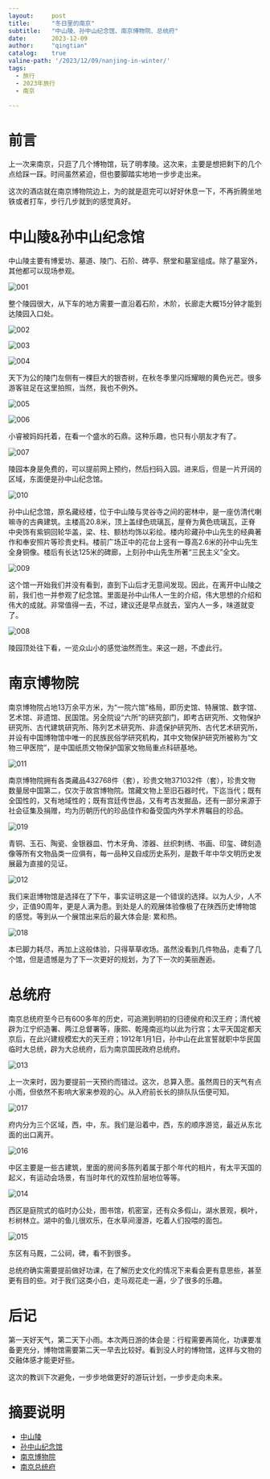 ```yaml
---
layout:     post
title:      "冬日里的南京"
subtitle:   "中山陵、孙中山纪念馆、南京博物院、总统府"
date:       2023-12-09
author:     "qingtian"
catalog:    true
valine-path: '/2023/12/09/nanjing-in-winter/'
tags:
  - 旅行
  - 2023年旅行
  - 南京

---
```


# 前言

上一次来南京，只逛了几个博物馆，玩了明孝陵。这次来，主要是想把剩下的几个点给踩一踩。时间虽然紧迫，但也要脚踏实地地一步步走出来。

这次的酒店就在南京博物院边上，为的就是逛完可以好好休息一下，不再折腾坐地铁或者打车，步行几步就到的感觉真好。

# 中山陵&孙中山纪念馆

中山陵主要有博爱坊、墓道、陵门、石阶、碑亭、祭堂和墓室组成。除了墓室外，其他都可以现场参观。

![001](http://img.qingtian16265.com/20231209001.jpeg)

整个陵园很大，从下车的地方需要一直沿着石阶，木阶，长廊走大概15分钟才能到达陵园入口处。

![002](http://img.qingtian16265.com/20231209002.jpeg)

![003](http://img.qingtian16265.com/20231209003.jpeg)

![004](http://img.qingtian16265.com/20231209004.jpeg)

天下为公的陵门左侧有一棵巨大的银杏树，在秋冬季里闪烁耀眼的黄色光芒。很多游客驻足在这里拍照，当然，我也不例外。

![005](http://img.qingtian16265.com/20231209005.jpeg)

![006](http://img.qingtian16265.com/20231209006.jpeg)

小睿被妈妈托着，在看一个盛水的石鼎。这种乐趣，也只有小朋友才有了。

![007](http://img.qingtian16265.com/20231209007.jpeg)

陵园本身是免费的，可以提前网上预约，然后扫码入园。进来后，但是一片开阔的区域，东面便是孙中山纪念馆。

![010](http://img.qingtian16265.com/20231209010.jpeg)

孙中山纪念馆，原名藏经楼，位于中山陵与灵谷寺之间的密林中，是一座仿清代喇嘛寺的古典建筑。主楼高20.8米，顶上盖绿色琉璃瓦，屋脊为黄色琉璃瓦，正脊中央饰有紫铜回轮华盖，梁、柱、额枋均饰以彩绘。楼内珍藏孙中山先生的经典著作和奉安照片等珍贵史料。楼前广场正中的花台上竖有一尊高2.6米的孙中山先生全身铜像。楼后有长达125米的碑廊，上刻孙中山先生所著“三民主义”全文。

![009](http://img.qingtian16265.com/20231209009.jpeg)

这个馆一开始我们并没有看到，直到下山后才无意间发现。因此，在离开中山陵之前，我们也一并参观了纪念馆。里面是孙中山伟人一生的介绍，伟大思想的介绍和伟大的成就。非常值得一去，不过，建议还是早点就去，室内人一多，味道就变了。

![008](http://img.qingtian16265.com/20231209008.jpeg)

陵园顶处往下看，一览众山小的感觉油然而生。来这一趟，不虚此行。

# 南京博物院

南京博物院占地13万余平方米，为“一院六馆”格局，即历史馆、特展馆、数字馆、艺术馆、非遗馆、民国馆。另全院设“六所”的研究部门，即考古研究所、文物保护研究所、古代建筑研究所、陈列艺术研究所、非遗保护研究所、古代艺术研究所，并设有中国博物馆中唯一的民族民俗学研究机构，其中文物保护研究所被称为“文物三甲医院”，是中国纸质文物保护国家文物局重点科研基地。

![011](http://img.qingtian16265.com/20231209011.jpeg)

南京博物院拥有各类藏品432768件（套），珍贵文物371032件（套），珍贵文物数量居中国第二，仅次于故宫博物院。馆藏文物上至旧石器时代，下迄当代；既有全国性的，又有地域性的；既有宫廷传世品，又有考古发掘品，还有一部分来源于社会征集及捐赠，均为历朝历代的珍品佳作和备受国内外学术界瞩目的珍品。


![019](http://img.qingtian16265.com/20231209019.jpeg)

青铜、玉石、陶瓷、金银器皿、竹木牙角、漆器、丝织刺绣、书画、印玺、碑刻造像等所有文物品类一应俱有，每一品种又自成历史系列，是数千年中华文明历史发展最为直接的见证。

![012](http://img.qingtian16265.com/20231209012.jpeg)

我们来逛博物馆是选择在了下午，事实证明这是一个错误的选择。以为人少，人不少，正值90周年，更是人满为患。到处是人的观展体验像极了在陕西历史博物馆的感觉。等到从一个展馆出来后的最大体会是: 累和热。

![018](http://img.qingtian16265.com/20231209018.jpeg)

本已脚力耗尽，再加上这般体验，只得草草收场。虽然没看到几件物品，走看了几个馆，但是遗憾是为了下一次更好的规划，为了下一次的美丽邂逅。

# 总统府

南京总统府至今已有600多年的历史，可追溯到明初的归德侯府和汉王府；清代被辟为江宁织造署、两江总督署等，康熙、乾隆南巡均以此为行宫；太平天国定都天京后，在此兴建规模宏大的天王府；1912年1月1日，孙中山在此宣誓就职中华民国临时大总统，辟为大总统府，后为南京国民政府总统府。

![013](http://img.qingtian16265.com/20231209013.jpeg)

上一次来时，因为要提前一天预约而错过。这次，总算入愿。虽然周日的天气有点小雨，但依然不影响大家来参观的心。从入府前长长的排队队伍便可知。

![017](http://img.qingtian16265.com/20231209017.jpeg)

府内分为三个区域，西，中，东。我们是沿着中，西，东的顺序游览，最近从东北面的出口离开。

![016](http://img.qingtian16265.com/20231209016.jpeg)

中区主要是一些古建筑，里面的房间多陈列着属于那个年代的相片，有太平天国的起义，有运动会场景，有当时年代的双性阶层地位等等。

![014](http://img.qingtian16265.com/20231209014.jpeg)

西区是庭院式的临时办公处，图书馆，机密室，还有众多假山，湖水景观，枫叶，杉树林立。湖中的鱼儿很欢乐，在水草间漫游，吃着人们投喂的面包。

![015](http://img.qingtian16265.com/20231209015.jpeg)

东区有马厩，二公祠，碑，看不到很多。

总统府确实需要提前做好功课，在了解历史文化的情况下来看会更有意思些，甚至更有目的些。对于我们这类小白，走马观花走一遍，少了很多的乐趣。


# 后记

第一天好天气，第二天下小雨。本次两日游的体会是：行程需要再简化，功课要准备更充分，博物馆需要第二天一早去比较好。看到没人时的博物馆，这样与文物的交融体感才能更好些。

这次的教训下次避免，一步步地做更好的游玩计划，一步步走向未来。

# 摘要说明

- [中山陵](https://baike.baidu.com/item/%E4%B8%AD%E5%B1%B1%E9%99%B5/246397)
- [孙中山纪念馆](https://baike.baidu.com/item/%E5%AD%99%E4%B8%AD%E5%B1%B1%E7%BA%AA%E5%BF%B5%E9%A6%86?fromModule=lemma_search-box)
- [南京博物院](https://baike.baidu.com/item/%E5%8D%97%E4%BA%AC%E5%8D%9A%E7%89%A9%E9%99%A2/915837?fromModule=disambiguation)
- [南京总统府](https://baike.baidu.com/item/%E5%8D%97%E4%BA%AC%E6%80%BB%E7%BB%9F%E5%BA%9C/3027343?fromtitle=%E6%80%BB%E7%BB%9F%E5%BA%9C&fromid=18727656)

